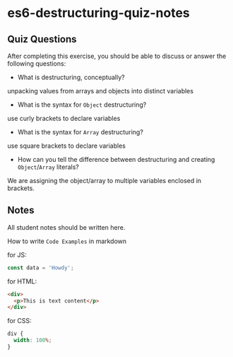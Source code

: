 # es6-destructuring-quiz-notes

## Quiz Questions

After completing this exercise, you should be able to discuss or answer the following questions:

- What is destructuring, conceptually?

unpacking values from arrays and objects into distinct variables

- What is the syntax for `Object` destructuring?

use curly brackets to declare variables

- What is the syntax for `Array` destructuring?

use square brackets to declare variables

- How can you tell the difference between destructuring and creating `Object`/`Array` literals?

We are assigning the object/array to multiple variables enclosed in brackets.

## Notes

All student notes should be written here.

How to write `Code Examples` in markdown

for JS:

```javascript
const data = 'Howdy';
```

for HTML:

```html
<div>
  <p>This is text content</p>
</div>
```

for CSS:

```css
div {
  width: 100%;
}
```
